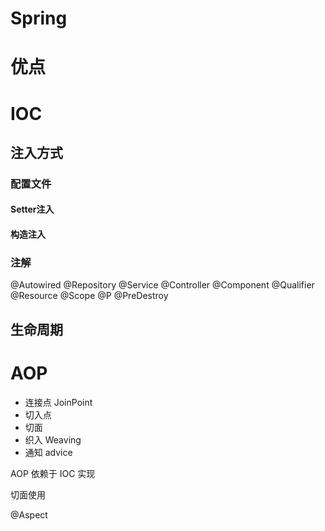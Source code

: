 # Spring

# 优点

# IOC

## 注入方式

### 配置文件

#### Setter注入

#### 构造注入

### 注解

@Autowired
@Repository
@Service
@Controller
@Component
@Qualifier
@Resource
@Scope
@P
@PreDestroy

## 生命周期

# AOP

- 连接点 JoinPoint
- 切入点
- 切面
- 织入 Weaving
- 通知 advice

AOP 依赖于 IOC 实现

切面使用

@Aspect

